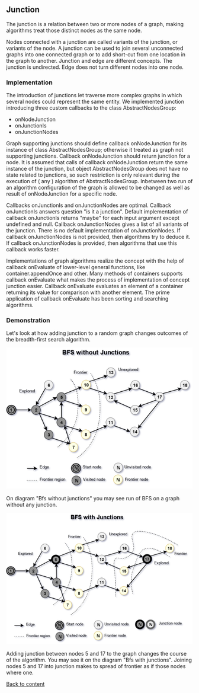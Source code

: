 ## Junction

The junction is a relation between two or more nodes of a graph, making algorithms treat those distinct nodes as the same node.

Nodes connected with a junction are called variants of the junction, or variants of the node. A junction can be used to join several unconnected graphs into one connected graph or to add short-cut from one location in the graph to another. Junction and edge are different concepts. The junction is undirected. Edge does not turn different nodes into one node.

### Implementation

The introduction of junctions let traverse more complex graphs in which several nodes could represent the same entity. We implemented junction introducing three custom callbacks to the class AbstractNodesGroup:

- onNodeJunction
- onJunctionIs
- onJunctionNodes

Graph supporting junctions should define callback onNodeJunction for its instance of class AbstractNodesGroup; otherwise it treated as graph not supporting junctions. Callback onNodeJunction should return junction for a node. It is assumed that calls of callback onNodeJunction return the same instance of the junction, but object AbstractNodesGroup does not have no state related to junctions, so such restriction is only relevant during the execution of ( any ) algorithm of AbstractNodesGroup. Inbetween two run of an algorithm configuration of the graph is allowed to be changed as well as result of onNodeJunction for a specific node.

Callbacks onJunctionIs and onJunctionNodes are optimal. Callback onJunctionIs answers question "is it a junction". Default implementation of callback onJunctionIs returns "maybe" for each input argument except undefined and null. Callback onJunctionNodes gives a list of all variants of the junction. There is no default implementation of onJunctionNodes. If callback onJunctionNodes is not provided, then algorithms try to deduce it. If callback onJunctionNodes is provided, then algorithms that use this callback works faster.

Implementations of graph algorithms realize the concept with the help of callback onEvaluate of lower-level general functions, like container.appendOnce and other. Many methods of containers supports callback onEvaluate what makes the process of implementation of concept junction easier.  Callback onEvaluate evaluates an element of a container returning its value for comparison with another element. The prime application of callback onEvaluate has been sorting and searching algorithms.

### Demonstration

Let's look at how adding junction to a random graph changes outcomes of the breadth-first search algorithm.

![logo](../../images/junction/BfsWithoutJunctions.png)

On diagram "Bfs without junctions" you may see run of BFS on a graph without any junction.

![logo](../../images/junction/BfsWithJunctions.png)

Adding junction between nodes 5 and 17 to the graph changes the course of the algorithm. You may see it on the diagram "Bfs with junctions". Joining nodes 5 and 17 into junction makes to spread of frontier as if those nodes where one.

[Back to content](../README.md#Concepts)
